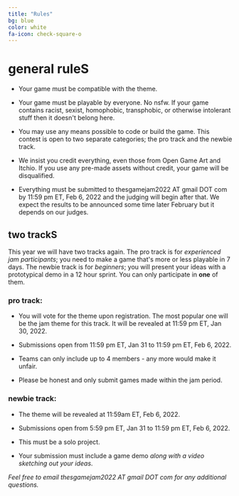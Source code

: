 ```yaml
---
title: "Rules"
bg: blue
color: white
fa-icon: check-square-o
---
```

# general ruleS

- Your game must be compatible with the theme.

- Your game must be playable by everyone. No nsfw. If your game contains racist, sexist, homophobic, transphobic, or otherwise intolerant stuff then it doesn't belong here.

- You may use any means possible to code or build the game. This contest is open to two separate categories; the pro track and the newbie track.

- We insist you credit everything, even those from Open Game Art and Itchio. If you use any pre-made assets without credit, your game will be disqualified.

- Everything must be submitted to thesgamejam2022 AT gmail DOT com by 11:59 pm ET, Feb 6, 2022 and the judging will begin after that. We expect the results to be announced some time later February but it depends on our judges.


## two trackS

This year we will have two tracks again. The pro track is for *experienced jam participants*; you need to make a game that's more or less playable in 7 days. The newbie track is for *beginners*; you will present your ideas with a prototypical demo in a 12 hour sprint. You can only participate in **one** of them.

### pro track:

- You will vote for the theme upon registration. The most popular one will be the jam theme for this track. It will be revealed at 11:59 pm ET, Jan 30, 2022. 

- Submissions open from 11:59 pm ET, Jan 31 to 11:59 pm ET, Feb 6, 2022.

- Teams can only include up to 4 members - any more would make it unfair.

- Please be honest and only submit games made within the jam period.

### newbie track:

- The theme will be revealed at 11:59am ET, Feb 6, 2022.

- Submissions open from 5:59 pm ET, Jan 31 to 11:59 pm ET, Feb 6, 2022.

- This must be a solo project.

- Your submission must include a game demo *along with a video sketching out your ideas*.

*Feel free to email thesgamejam2022 AT gmail DOT com for any additional questions.*